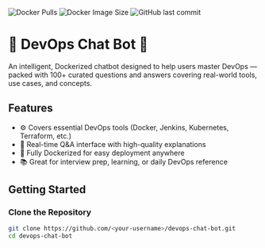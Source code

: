 ![Docker Pulls](https://img.shields.io/docker/pulls/jdockerz7/devops-chat-bot)
![Docker Image Size](https://img.shields.io/docker/image-size/jdockerz7/devops-chat-bot/latest)
![GitHub last commit](https://img.shields.io/github/last-commit/J-DevOp/devops-chatbot)


# 🧠 DevOps Chat Bot 🤖

An intelligent, Dockerized chatbot designed to help users master DevOps — packed with 100+ curated questions and answers covering real-world tools, use cases, and concepts.

##  Features

- ⚙️ Covers essential DevOps tools (Docker, Jenkins, Kubernetes, Terraform, etc.)
- 💬 Real-time Q&A interface with high-quality explanations
- 🔄 Fully Dockerized for easy deployment anywhere
- 📚 Great for interview prep, learning, or daily DevOps reference

## Getting Started

### Clone the Repository

```bash
git clone https://github.com/<your-username>/devops-chat-bot.git
cd devops-chat-bot
